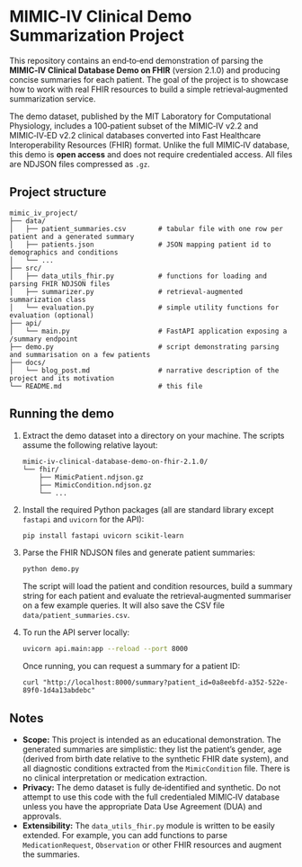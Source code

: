 # MIMIC‑IV Clinical Demo Summarization Project

This repository contains an end‑to‑end demonstration of parsing the **MIMIC‑IV Clinical Database Demo on FHIR** (version 2.1.0) and producing concise summaries for each patient.  The goal of the project is to showcase how to work with real FHIR resources to build a simple retrieval‑augmented summarization service.

The demo dataset, published by the MIT Laboratory for Computational Physiology, includes a 100‑patient subset of the MIMIC‑IV v2.2 and MIMIC‑IV‑ED v2.2 clinical databases converted into Fast Healthcare Interoperability Resources (FHIR) format.  Unlike the full MIMIC‑IV database, this demo is **open access** and does not require credentialed access.  All files are NDJSON files compressed as `.gz`.

## Project structure

```
mimic_iv_project/
├── data/
│   ├── patient_summaries.csv        # tabular file with one row per patient and a generated summary
│   ├── patients.json                # JSON mapping patient id to demographics and conditions
│   └── ...
├── src/
│   ├── data_utils_fhir.py           # functions for loading and parsing FHIR NDJSON files
│   ├── summarizer.py                # retrieval‑augmented summarization class
│   └── evaluation.py                # simple utility functions for evaluation (optional)
├── api/
│   └── main.py                      # FastAPI application exposing a /summary endpoint
├── demo.py                          # script demonstrating parsing and summarisation on a few patients
├── docs/
│   └── blog_post.md                 # narrative description of the project and its motivation
└── README.md                        # this file
```

## Running the demo

1.  Extract the demo dataset into a directory on your machine.  The scripts assume the following relative layout:

    ```
    mimic-iv-clinical-database-demo-on-fhir-2.1.0/
    └── fhir/
        ├── MimicPatient.ndjson.gz
        ├── MimicCondition.ndjson.gz
        └── ...
    ```

2.  Install the required Python packages (all are standard library except `fastapi` and `uvicorn` for the API):

    ```bash
    pip install fastapi uvicorn scikit-learn
    ```

3.  Parse the FHIR NDJSON files and generate patient summaries:

    ```bash
    python demo.py
    ```

    The script will load the patient and condition resources, build a summary string for each patient and evaluate the retrieval‑augmented summariser on a few example queries.  It will also save the CSV file `data/patient_summaries.csv`.

4.  To run the API server locally:

    ```bash
    uvicorn api.main:app --reload --port 8000
    ```

    Once running, you can request a summary for a patient ID:

    ```
    curl "http://localhost:8000/summary?patient_id=0a8eebfd-a352-522e-89f0-1d4a13abdebc"
    ```

## Notes

*  **Scope:**  This project is intended as an educational demonstration.  The generated summaries are simplistic: they list the patient’s gender, age (derived from birth date relative to the synthetic FHIR date system), and all diagnostic conditions extracted from the `MimicCondition` file.  There is no clinical interpretation or medication extraction.
*  **Privacy:**  The demo dataset is fully de‑identified and synthetic.  Do not attempt to use this code with the full credentialed MIMIC‑IV database unless you have the appropriate Data Use Agreement (DUA) and approvals.
*  **Extensibility:**  The `data_utils_fhir.py` module is written to be easily extended.  For example, you can add functions to parse `MedicationRequest`, `Observation` or other FHIR resources and augment the summaries.
